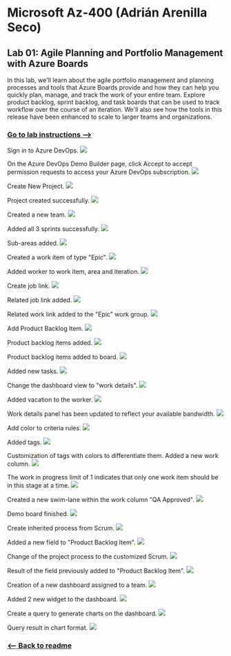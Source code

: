 # Microsoft Az-400 (Adrián Arenilla Seco)

## Lab 01: Agile Planning and Portfolio Management with Azure Boards
In this lab, we'll learn about the agile portfolio management and planning processes and tools that Azure Boards provide and how they can help you quickly plan, manage, and track the work of your entire team. Explore product backlog, sprint backlog, and task boards that can be used to track workflow over the course of an iteration. We'll also see how the tools in this release have been enhanced to scale to larger teams and organizations.

### [Go to lab instructions -->](AZ400_M01_Agile_Planning_and_Portfolio_Management_with_Azure_Boards.md)


Sign in to Azure DevOps.
![](Evidences/Image1.png)


On the Azure DevOps Demo Builder page, click Accept to accept permission requests to access your Azure DevOps subscription.
![](Evidences/Image2.png)


Create New Project.
![](Evidences/Image3.png)


Project created successfully.
![](Evidences/Image4.png)


Created a new team.
![](Evidences/Image5.png)


Added all 3 sprints successfully.
![](Evidences/Image6.png)


Sub-areas added.
![](Evidences/Image7.png)


Created a work item of type "Epic".
![](Evidences/Image8.png)


Added worker to work item, area and iteration.
![](Evidences/Image9.png)


Create job link.
![](Evidences/Image10.png)


Related job link added.
![](Evidences/Image11.png)


Related work link added to the "Epic" work group.
![](Evidences/Image12.png)


Add Product Backlog Item.
![](Evidences/Image13.png)


Product backlog items added.
![](Evidences/Image14.png)


Product backlog items added to board.
![](Evidences/Image15.png)


Added new tasks.
![](Evidences/Image16.png)


Change the dashboard view to "work details".
![](Evidences/Image17.png)


Added vacation to the worker.
![](Evidences/Image18.png)


Work details panel has been updated to reflect your available bandwidth.
![](Evidences/Image19.png)


Add color to criteria rules.
![](Evidences/Image20.png)


Added tags.
![](Evidences/Image21.png)


Customization of tags with colors to differentiate them.
Added a new work column.
![](Evidences/Image22.png)


The work in progress limit of 1 indicates that only one work item should be in this stage at a time.
![](Evidences/Image23.png)


Created a new swim-lane within the work column "QA Approved".
![](Evidences/Image24.png)


Demo board finished.
![](Evidences/Image25.png)


Create inherited process from Scrum.
![](Evidences/Image26.png)


Added a new field to "Product Backlog Item".
![](Evidences/Image27.png)


Change of the project process to the customized Scrum.
![](Evidences/Image28.png)


Result of the field previously added to "Product Backlog Item".
![](Evidences/Image29.png)


Creation of a new dashboard assigned to a team.
![](Evidences/Image30.png)


Added 2 new widget to the dashboard.
![](Evidences/Image31.png)


Create a query to generate charts on the dashboard.
![](Evidences/Image32.png)


Query result in chart format.
![](Evidences/Image33.png)


### [<-- Back to readme](../README.md)

